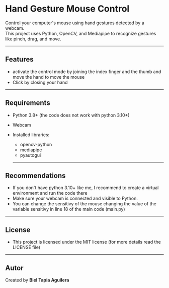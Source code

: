 # Hand Gesture Mouse Control

Control your computer's mouse using hand gestures detected by a webcam.  
This project uses Python, OpenCV, and Mediapipe to recognize gestures like pinch, drag, and move.

---

## Features
- activate the control mode by joining the index finger and the thumb and move the hand to move the mouse
- Click by closing your hand

---

## Requirements
- Python 3.8+ (the code does not work with python 3.10+)
- Webcam
- Installed libraries:
  - opencv-python
  - mediapipe
  - pyautogui
 
  ---

## Recommendations
- If you don't have python 3.10+ like me, I recommend to create a virtual environment and run the code there
- Make sure your webcam is connected and visible to Python.
- You can change the sensitivy of the mouse changing the value of the variable sensitivy in line 18 of the main code (main.py)

---

## License
- This project is licensed under the MIT license (for more details read the LICENSE file)

---

## Autor
Created by **Biel Tapia Aguilera**
